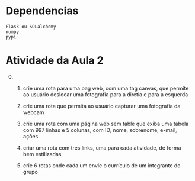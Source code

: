 # Dependencias
    Flask ou SQLalchemy
    numpy
    pypi


# Atividade da Aula 2

0. 
    1. crie uma rota para uma pag web, com uma tag canvas, que permite ao usuário deslocar uma fotografia para a diretia e para a esquerda

    2. crie uma rota que permita ao usuário capturar uma fotografia da webcam

    3. crie uma rota com uma página web sem table que exiba uma tabela com 997 linhas e 5 colunas, com ID,  nome, sobrenome, e-mail, ações

    4. criar uma rota com tres links, uma para cada atividade, de forma bem estilizadas

    5. crie 6 rotas onde cada um envie o currículo de um integrante do grupo


